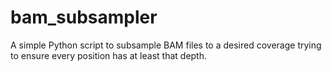 # bam_subsampler
A simple Python script to subsample BAM files to a desired coverage trying to ensure every position has at least that depth.
